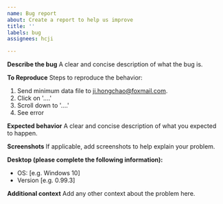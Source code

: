 ```yaml
---
name: Bug report
about: Create a report to help us improve
title: ''
labels: bug
assignees: hcji

---
```


**Describe the bug**
A clear and concise description of what the bug is.

**To Reproduce**
Steps to reproduce the behavior:
1. Send minimum data file to ji.hongchao@foxmail.com.
2. Click on '....'
3. Scroll down to '....'
4. See error

**Expected behavior**
A clear and concise description of what you expected to happen.

**Screenshots**
If applicable, add screenshots to help explain your problem.

**Desktop (please complete the following information):**
 - OS: [e.g. Windows 10]
 - Version [e.g. 0.99.3]

**Additional context**
Add any other context about the problem here.
